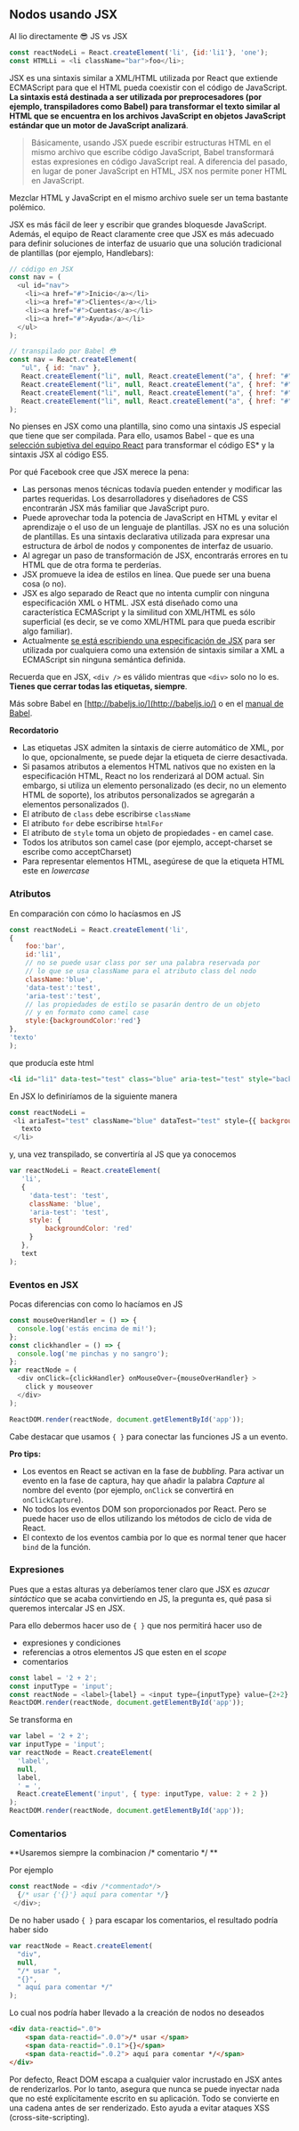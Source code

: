 ## Nodos usando JSX

Al lio directamente 😎 JS vs JSX
```js
const reactNodeLi = React.createElement('li', {id:'li1'}, 'one');
const HTMLLi = <li className="bar">foo</li>;
```

JSX es una sintaxis similar a XML/HTML utilizada por React que extiende ECMAScript para que el HTML pueda coexistir con el código de JavaScript. **La sintaxis está destinada a ser utilizada por preprocesadores (por ejemplo, transpiladores como Babel) para transformar el texto similar al HTML que se encuentra en los archivos JavaScript en objetos JavaScript estándar que un motor de JavaScript analizará**.


> Básicamente, usando JSX puede escribir estructuras HTML en el mismo archivo que escribe código JavaScript, Babel transformará estas expresiones en código JavaScript real. A diferencia del pasado, en lugar de poner JavaScript en HTML, JSX nos permite poner HTML en JavaScript.

Mezclar HTML y JavaScript en el mismo archivo suele ser un tema bastante polémico.

JSX es más fácil de leer y escribir  que grandes bloquesde  JavaScript. Además, el equipo de React claramente cree que JSX es más adecuado para definir soluciones de interfaz de usuario que una solución tradicional de plantillas (por ejemplo, Handlebars):

```js
// código en JSX
const nav = (
  <ul id="nav">
    <li><a href="#">Inicio</a></li>
    <li><a href="#">Clientes</a></li>
    <li><a href="#">Cuentas</a></li>
    <li><a href="#">Ayuda</a></li>
  </ul>
);

// transpilado por Babel 😳
const nav = React.createElement(
   "ul", { id: "nav" },
   React.createElement("li", null, React.createElement("a", { href: "#" }, "Inicio")),
   React.createElement("li", null, React.createElement("a", { href: "#" }, "Clientes")),
   React.createElement("li", null, React.createElement("a", { href: "#" }, "Cuentas")),
   React.createElement("li", null, React.createElement("a", { href: "#" }, "Ayuda"))
);
```

No pienses en JSX como una plantilla, sino como una sintaxis JS especial que tiene que ser compilada. Para ello, usamos Babel - que es una [selección subjetiva del equipo React](https://facebook.github.io/react/blog/2015/09/10/react-v0.14-rc1.html#compiler-optimizations) para transformar el código ES\* y la sintaxis JSX al código ES5.

Por qué Facebook cree que JSX merece la pena:
* Las personas menos técnicas todavía pueden entender y modificar las partes requeridas. Los desarrolladores y diseñadores de CSS encontrarán JSX más familiar que JavaScript puro.
* Puede aprovechar toda la potencia de JavaScript en HTML y evitar el aprendizaje o el uso de un lenguaje de plantillas. JSX no es una solución de plantillas. Es una sintaxis declarativa utilizada para expresar una estructura de árbol de nodos y componentes de interfaz de usuario.
* Al agregar un paso de transformación de JSX, encontrarás errores en tu HTML que de otra forma te perderías.
* JSX promueve la idea de estilos en línea. Que puede ser una buena cosa (o no).
* JSX es algo separado de React que no intenta cumplir con ninguna especificación XML o HTML. JSX está diseñado como una característica ECMAScript y la similitud con XML/HTML es sólo superficial (es decir, se ve como XML/HTML para que pueda escribir algo familiar).
* Actualmente [se está escribiendo una especificación de JSX](https://facebook.github.io/jsx/) para ser utilizada por cualquiera como una extensión de sintaxis similar a XML a ECMAScript sin ninguna semántica definida.

Recuerda que en JSX, `<div />` es válido mientras que `<div>` solo no lo es. **Tienes que cerrar todas las etiquetas, siempre**.

Más sobre Babel en [http://babeljs.io/](http://babeljs.io/) o en el [manual de Babel](https://github.com/thejameskyle/babel-handbook/blob/master/translations/en/user-handbook.md).

**Recordatorio**

* Las etiquetas JSX admiten la sintaxis de cierre automático de XML, por lo que, opcionalmente, se puede dejar la etiqueta de cierre desactivada.
* Si pasamos atributos a elementos HTML nativos que no existen en la especificación HTML, React no los renderizará al DOM actual. Sin embargo, si utiliza un elemento personalizado (es decir, no un elemento HTML de soporte), los atributos personalizados se agregarán a elementos personalizados (<bitio-component custom-attribute = "foo" />).
* El atributo de `class` debe escribirse `className`
* El atributo `for` debe escribirse `htmlFor`
* El atributo de `style` toma un objeto de propiedades - en camel case.
* Todos los atributos son camel case (por ejemplo, accept-charset se escribe como acceptCharset)
* Para representar elementos HTML, asegúrese de que la etiqueta HTML este en _lowercase_

### Atributos

En comparación con cómo lo hacíasmos en JS

```js
const reactNodeLi = React.createElement('li',
{
    foo:'bar',
    id:'li1',
    // no se puede usar class por ser una palabra reservada por
    // lo que se usa className para el atributo class del nodo
    className:'blue',
    'data-test':'test',
    'aria-test':'test',
    // las propiedades de estilo se pasarán dentro de un objeto
    // y en formato como camel case
    style:{backgroundColor:'red'}
},
'texto'
);
```
que producía este html

 ```html
 <li id="li1" data-test="test" class="blue" aria-test="test" style="background-color:red;" data-reactid=".0">texto</li>
 ```

 En JSX lo definiríamos de la siguiente manera

 ```js
const reactNodeLi =
  <li ariaTest="test" className="blue" dataTest="test" style={{ backgroundColor: 'red' }}>
    texto
  </li>
 ```

 y, una vez transpilado, se convertiría al JS que ya conocemos

 ```js
 var reactNodeLi = React.createElement(
    'li',
    {
      'data-test': 'test',
      className: 'blue',
      'aria-test': 'test',
      style: {
          backgroundColor: 'red'
      }
    },
    text
);
```

### Eventos en JSX

Pocas diferencias con como lo hacíamos en JS

```js
const mouseOverHandler = () => {
  console.log('estás encima de mi!');
};
const clickhandler = () => {
  console.log('me pinchas y no sangro');
};
var reactNode = (
  <div onClick={clickHandler} onMouseOver={mouseOverHandler} >
    click y mouseover
  </div>
);

ReactDOM.render(reactNode, document.getElementById('app'));
```

Cabe destacar que usamos `{ }` para conectar las funciones JS a un evento.

**Pro tips:**

* Los eventos en React se activan en la fase de _bubbling_. Para activar un evento en la fase de captura, hay que añadir la palabra _Capture_ al nombre del evento (por ejemplo, `onClick` se convertirá en `onClickCapture`).
* No todos los eventos DOM son proporcionados por React. Pero se puede hacer uso de ellos utilizando los métodos de ciclo de vida de React.
* El contexto de los eventos cambia por lo que es normal tener que hacer `bind` de la función.

### Expresiones

Pues que a estas alturas ya deberíamos tener claro que JSX es _azucar sintáctico_ que se acaba convirtiendo en JS, la pregunta es, qué pasa si queremos intercalar JS en JSX.

Para ello debermos hacer uso de `{ }` que nos permitirá hacer uso de

* expresiones y condiciones
* referencias a otros elementos JS que esten en el _scope_
* comentarios

```js
const label = '2 + 2';
const inputType = 'input';
const reactNode = <label>{label} = <input type={inputType} value={2+2} /></label>;
ReactDOM.render(reactNode, document.getElementById('app'));
```

Se transforma en

```js
var label = '2 + 2';
var inputType = 'input';
var reactNode = React.createElement(
  'label',
  null,
  label,
  ' = ',
  React.createElement('input', { type: inputType, value: 2 + 2 })
);
ReactDOM.render(reactNode, document.getElementById('app'));
```

### Comentarios

**Usaremos siempre la combinacion /\* comentario \*/ **

Por ejemplo
```js
const reactNode = <div /*commentado*/>
  {/* usar {'{}'} aquí para comentar */}
 </div>;
```

De no haber usado `{ }` para escapar los comentarios, el resultado podría haber sido

```js
var reactNode = React.createElement(
  "div",
  null,
  "/* usar ",
  "{}",
  " aquí para comentar */"
);
```

Lo cual nos podría haber llevado a la creación de nodos no deseados
```html
<div data-reactid=".0">
    <span data-reactid=".0.0">/* usar </span>
    <span data-reactid=".0.1">{}</span>
    <span data-reactid=".0.2"> aquí para comentar */</span>
</div>
```

Por defecto, React DOM escapa a cualquier valor incrustado en JSX antes de renderizarlos. Por lo tanto, asegura que nunca se puede inyectar nada que no esté explícitamente escrito en su aplicación. Todo se convierte en una cadena antes de ser renderizado. Esto ayuda a evitar ataques XSS (cross-site-scripting).
